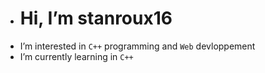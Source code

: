 - <h1>Hi, I’m stanroux16</h1>
- I’m interested in `C++` programming and `Web` devloppement
- I’m currently learning in `C++`


